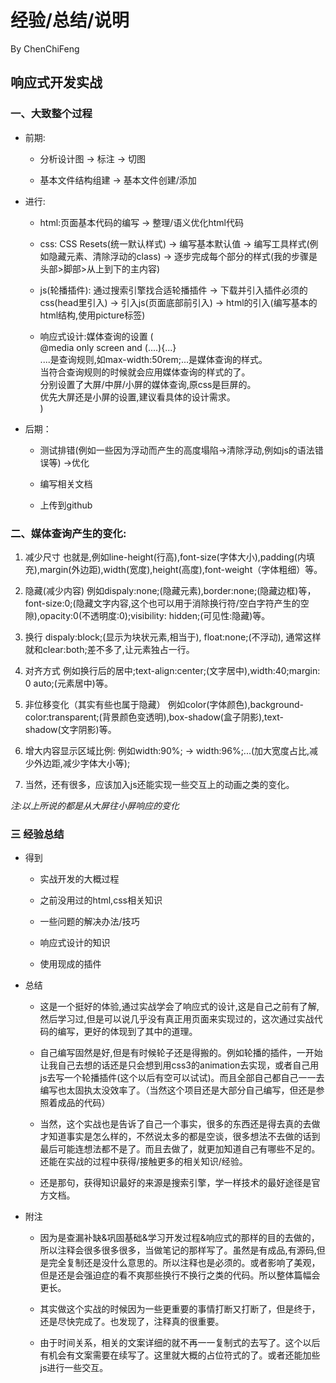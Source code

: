 # 经验/总结/说明
By ChenChiFeng
## 响应式开发实战

### 一、大致整个过程
* 前期:
    * 分析设计图 -> 标注 -> 切图

    * 基本文件结构组建 -> 基本文件创建/添加

* 进行:
    * html:页面基本代码的编写 -> 整理/语义优化html代码

    * css: CSS Resets(统一默认样式) -> 编写基本默认值 -> 编写工具样式(例如隐藏元素、清除浮动的class) -> 逐步完成每个部分的样式(我的步骤是头部>脚部>从上到下的主内容)

    * js(轮播插件): 通过搜索引擎找合适轮播插件 -> 下载并引入插件必须的css(head里引入) -> 引入js(页面底部</body>前引入) -> html的引入(编写基本的html结构,使用picture标签)

    * 响应式设计:媒体查询的设置 (<br/>
        @media only screen and (....){...} <br/>
        ....是查询规则,如max-width:50rem;...是媒体查询的样式。<br/>
        当符合查询规则的时候就会应用媒体查询的样式的了。<br/>
        分别设置了大屏/中屏/小屏的媒体查询,原css是巨屏的。<br/>
        优先大屏还是小屏的设置,建议看具体的设计需求。<br/>
    )

* 后期：
    * 测试排错(例如一些因为浮动而产生的高度塌陷->清除浮动,例如js的语法错误等) ->优化

    * 编写相关文档

    * 上传到github

### 二、媒体查询产生的变化:
1. 减少尺寸
    也就是,例如line-height(行高),font-size(字体大小),padding(内填充),margin(外边距),width(宽度),height(高度),font-weight（字体粗细）等。

2. 隐藏(减少内容)
    例如dispaly:none;(隐藏元素),border:none;(隐藏边框)等，font-size:0;(隐藏文字内容,这个也可以用于消除换行符/空白字符产生的空隙),opacity:0(不透明度:0);visibility: hidden;(可见性:隐藏)等。

3. 换行
    dispaly:block;(显示为块状元素,相当于),
    float:none;(不浮动),
    通常这样就和clear:both;差不多了,让元素独占一行。
4. 对齐方式
    例如换行后的居中;text-align:center;(文字居中),width:40;margin: 0 auto;(元素居中)等。

5. 非位移变化（其实有些也属于隐藏）
    例如color(字体颜色),background-color:transparent;(背景颜色变透明),box-shadow(盒子阴影),text-shadow(文字阴影)等。

6. 增大内容显示区域比例:
    例如width:90%; -> width:96%;...(加大宽度占比,减少外边距,减少字体大小等);

7. 当然，还有很多，应该加入js还能实现一些交互上的动画之类的变化。

*注:以上所说的都是从大屏往小屏响应的变化*

### 三 经验总结
* 得到
    * 实战开发的大概过程

    * 之前没用过的html,css相关知识

    * 一些问题的解决办法/技巧

    * 响应式设计的知识

    * 使用现成的插件

* 总结    
    * 这是一个挺好的体验,通过实战学会了响应式的设计,这是自己之前有了解,然后学习过,但是可以说几乎没有真正用页面来实现过的，这次通过实战代码的编写，更好的体现到了其中的道理。

    * 自己编写固然是好,但是有时候轮子还是得搬的。例如轮播的插件，一开始让我自己去想的话还是只会想到用css3的animation去实现，或者自己用js去写一个轮播插件(这个以后有空可以试试)。而且全部自己都自己一一去编写也太固执太没效率了。（当然这个项目还是大部分自己编写，但还是参照着成品的代码）

    * 当然，这个实战也是告诉了自己一个事实，很多的东西还是得去真的去做才知道事实是怎么样的，不然说太多的都是空谈，很多想法不去做的话到最后可能连想法都不是了。而且去做了，就更加知道自己有哪些不足的。还能在实战的过程中获得/接触更多的相关知识/经验。

    * 还是那句，获得知识最好的来源是搜索引擎，学一样技术的最好途径是官方文档。

* 附注
    * 因为是查漏补缺&巩固基础&学习开发过程&响应式的那样的目的去做的，所以注释会很多很多很多，当做笔记的那样写了。虽然是有成品,有源码,但是完全复制还是没什么意思的。所以注释也是必须的。或者影响了美观，但是还是会强迫症的看不爽那些换行不换行之类的代码。所以整体篇幅会更长。

    * 其实做这个实战的时候因为一些更重要的事情打断又打断了，但是终于，还是尽快完成了。也发现了，注释真的很重要。

    * 由于时间关系，相关的文案详细的就不再一一复制式的去写了。这个以后有机会有文案需要在续写了。这里就大概的占位符式的了。或者还能加些js进行一些交互。
